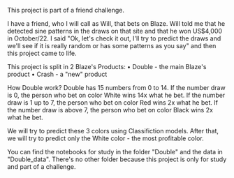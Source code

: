 This project is part of a friend challenge.

I have a friend, who I will call as Will, that bets on Blaze. Will told me that he detected sine patterns in the draws on that site and that he won US$4,000 in October/22. I said "Ok, let's check it out, I'll try to predict the draws and we'll see if it is really random or has some patterns as you say" and then this project came to life.

This project is split in 2 Blaze's Products:
• Double - the main Blaze's product
• Crash  - a "new" product

How Double work?
Double has 15 numbers from 0 to 14. If the number draw is 0, the person who bet on color White wins 14x what he bet. If the number draw is 1 up to 7, the person who bet on color Red wins 2x what he bet. If the number draw is above 7, the person who bet on color Black wins 2x what he bet.

We will try to predict these 3 colors using Classifiction models. After that, we will try to predict only the White color - the most profitable color.


You can find the notebooks for study in the folder "Double" and the data in "Double_data". There's no other folder because this project is only for study and part of a challenge.